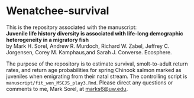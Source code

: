# Wenatchee-survival
This is the repository associated with the manuscript:   
**Juvenile life history diversity is associated with life-long demographic heterogeneity in a migratory fish**  
by Mark H. Sorel, Andrew R. Murdoch, Richard W. Zabel, Jeffrey C. Jorgensen, Corey M. Kamphaus,and Sarah J. Converse. Ecosphere.

The purpose of the repository is to estimate survival, smolt-to-adult return rates, and return age probabilities for spring Chinook salmon marked as juveniles when emigrating from their natal stream. The controlling script is  `manuscript/fit_wen_MSCJS_play3.Rmd`.
Please direct any questions or comments to me, Mark Sorel, at marks6@uw.edu.
